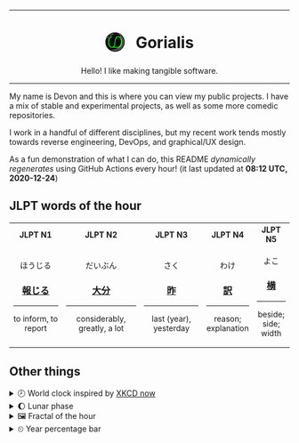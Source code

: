 ***

<h1 align="center">
<sub>
    <img src="readme/resources/avatar.png" height="36">
</sub>
&nbsp;
Gorialis
</h1>
<p align="center">
Hello! I like making tangible software.
</p>

***

My name is Devon and this is where you can view my public projects. I have a mix of stable and experimental projects, as well as some more comedic repositories.

I work in a handful of different disciplines, but my recent work tends mostly towards reverse engineering, DevOps, and graphical/UX design.

As a fun demonstration of what I can do, this README *dynamically regenerates* using GitHub Actions every hour! (it last updated at **08:12 UTC, 2020-12-24**)

<h2>JLPT words of the hour</h2>
<table>
    <tr>
        <th>JLPT N1</th>
        <th>JLPT N2</th>
        <th>JLPT N3</th>
        <th>JLPT N4</th>
        <th>JLPT N5</th>
    </tr>
    <tr>
        <td>
            <p align="center">ほうじる</p>
            <h3 align="center"><b><a href="https://jisho.org/search/%E5%A0%B1%E3%81%98%E3%82%8B">報じる</a></b></h3>
            <hr>
            <p align="center">to inform,<wbr> to report</p>
        </td>
        <td>
            <p align="center">だいぶん</p>
            <h3 align="center"><b><a href="https://jisho.org/search/%E5%A4%A7%E5%88%86">大分</a></b></h3>
            <hr>
            <p align="center">considerably,<wbr> greatly,<wbr> a lot</p>
        </td>
        <td>
            <p align="center">さく</p>
            <h3 align="center"><b><a href="https://jisho.org/search/%E6%98%A8">昨</a></b></h3>
            <hr>
            <p align="center">last (year),<wbr> yesterday</p>
        </td>
        <td>
            <p align="center">わけ</p>
            <h3 align="center"><b><a href="https://jisho.org/search/%E8%A8%B3">訳</a></b></h3>
            <hr>
            <p align="center">reason;<br> explanation</p>
        </td>
        <td>
            <p align="center">よこ</p>
            <h3 align="center"><b><a href="https://jisho.org/search/%E6%A8%AA">横</a></b></h3>
            <hr>
            <p align="center">beside;<br> side;<br> width</p>
        </td>
    </tr>
</table>

<h2>Other things</h2>
<details>
<summary>🕗  World clock inspired by <a href="https://xkcd.com/now">XKCD now</a></summary>

> <img src="generated/now.png" width="512">

</details>
<details>
<summary>🌔 Lunar phase</summary>

The moon is approximately 34.77% through its phase (Waxing Gibbous).

</details>
<details>
<summary>&#x1f5bc; Fractal of the hour</summary>

> <img src="generated/fractal.png" width="512">

</details>
<details>
<summary>&#x23f2; Year percentage bar</summary>
<pre><code>2020 [███████████████████▁] 97.91%</code></pre>
</details>
